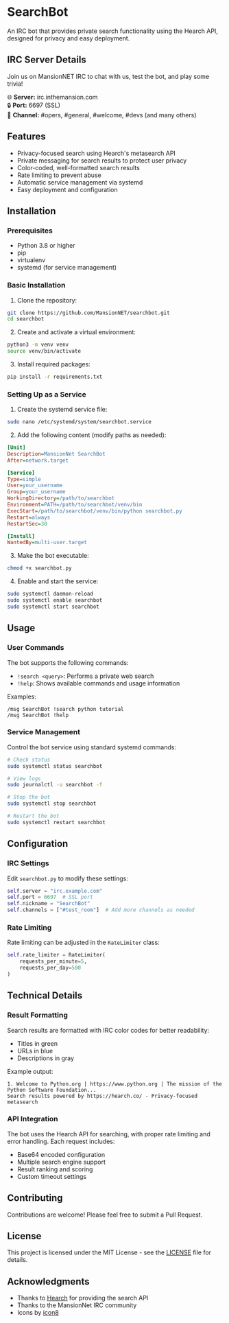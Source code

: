 # SearchBot

An IRC bot that provides private search functionality using the Hearch API, designed for privacy and easy deployment.

## IRC Server Details

Join us on MansionNET IRC to chat with us, test the bot, and play some trivia! 

🌐 **Server:** irc.inthemansion.com  
🔒 **Port:** 6697 (SSL)  
📝 **Channel:** #opers, #general, #welcome, #devs (and many others)

## Features

- Privacy-focused search using Hearch's metasearch API
- Private messaging for search results to protect user privacy
- Color-coded, well-formatted search results
- Rate limiting to prevent abuse
- Automatic service management via systemd
- Easy deployment and configuration

## Installation

### Prerequisites

- Python 3.8 or higher
- pip
- virtualenv
- systemd (for service management)

### Basic Installation

1. Clone the repository:
```bash
git clone https://github.com/MansionNET/searchbot.git
cd searchbot
```

2. Create and activate a virtual environment:
```bash
python3 -m venv venv
source venv/bin/activate
```

3. Install required packages:
```bash
pip install -r requirements.txt
```

### Setting Up as a Service

1. Create the systemd service file:
```bash
sudo nano /etc/systemd/system/searchbot.service
```

2. Add the following content (modify paths as needed):
```ini
[Unit]
Description=MansionNet SearchBot
After=network.target

[Service]
Type=simple
User=your_username
Group=your_username
WorkingDirectory=/path/to/searchbot
Environment=PATH=/path/to/searchbot/venv/bin
ExecStart=/path/to/searchbot/venv/bin/python searchbot.py
Restart=always
RestartSec=30

[Install]
WantedBy=multi-user.target
```

3. Make the bot executable:
```bash
chmod +x searchbot.py
```

4. Enable and start the service:
```bash
sudo systemctl daemon-reload
sudo systemctl enable searchbot
sudo systemctl start searchbot
```

## Usage

### User Commands

The bot supports the following commands:

- `!search <query>`: Performs a private web search
- `!help`: Shows available commands and usage information

Examples:
```
/msg SearchBot !search python tutorial
/msg SearchBot !help
```

### Service Management

Control the bot service using standard systemd commands:

```bash
# Check status
sudo systemctl status searchbot

# View logs
sudo journalctl -u searchbot -f

# Stop the bot
sudo systemctl stop searchbot

# Restart the bot
sudo systemctl restart searchbot
```

## Configuration

### IRC Settings

Edit `searchbot.py` to modify these settings:

```python
self.server = "irc.example.com"
self.port = 6697  # SSL port
self.nickname = "SearchBot"
self.channels = ["#test_room"]  # Add more channels as needed
```

### Rate Limiting

Rate limiting can be adjusted in the `RateLimiter` class:

```python
self.rate_limiter = RateLimiter(
    requests_per_minute=5,
    requests_per_day=500
)
```

## Technical Details

### Result Formatting

Search results are formatted with IRC color codes for better readability:
- Titles in green
- URLs in blue
- Descriptions in gray

Example output:
```
1. Welcome to Python.org | https://www.python.org | The mission of the Python Software Foundation...
Search results powered by https://hearch.co/ - Privacy-focused metasearch
```

### API Integration

The bot uses the Hearch API for searching, with proper rate limiting and error handling. Each request includes:
- Base64 encoded configuration
- Multiple search engine support
- Result ranking and scoring
- Custom timeout settings

## Contributing

Contributions are welcome! Please feel free to submit a Pull Request.

## License

This project is licensed under the MIT License - see the [LICENSE](LICENSE) file for details.

## Acknowledgments

- Thanks to [Hearch](https://hearch.co/) for providing the search API
- Thanks to the MansionNet IRC community
- Icons by [icon8](https://icons8.com)
